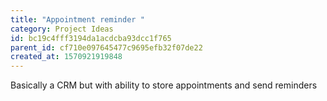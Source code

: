```yaml
---
title: "Appointment reminder "
category: Project Ideas
id: bc19c4fff3194da1acdcba93dcc1f765
parent_id: cf710e097645477c9695efb32f07de22
created_at: 1570921919848
---
```


Basically a CRM but with ability to store appointments and send reminders 
    